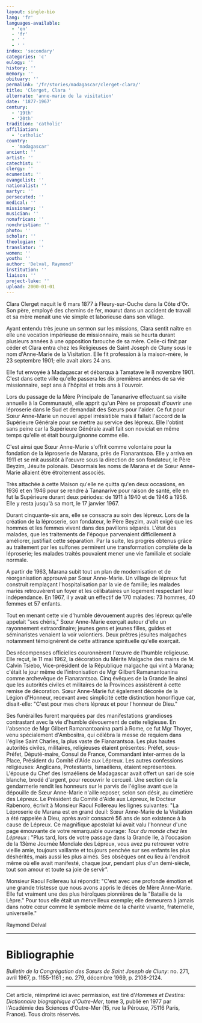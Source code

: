 ```yaml
---
layout: single-bio
lang: 'fr'
languages-available:
  - 'en'
  - 'fr'
  - ' '
  - ' '
index: 'secondary'
categories: 'c'
eulogy: ''
history: ''
memory: ''
obituary: ''
permalink: '/fr/stories/madagascar/clerget-clara/'
title: 'Clerget, Clara '
alternate: 'anne-marie de la visitation'
date: '1877-1967'
century:
  - '19th'
  - '20th'
tradition: 'catholic'
affiliation:
  - 'catholic'
country:
  - 'madagascar'
ancient: ''
artist: ''
catechist: ''
clergy: ''
ecumenist: ''
evangelist: ''
nationalist: ''
martyr: ''
persecuted: ''
medical: ''
missionary: ''
musician: ''
nonafrican: ''
nonchristian: ''
photo: ''
scholar: ''
theologian: ''
translator: ''
women: ''
youth: ''
author: 'Delval, Raymond'
institution: ''
liaison: ''
project-luke: ''
upload: 2000-01-01
---
```



Clara Clerget naquit le 6 mars 1877 à Fleury-sur-Ouche dans la Côte d'Or. Son père, employé des chemins de fer, mourut dans un accident de travail et sa mère menait une vie simple et laborieuse dans son village.

Ayant entendu très jeune un sermon sur les missions, Clara sentit naître en elle une vocation impérieuse de missionnaire, mais se heurta durant plusieurs années à une opposition farouche de sa mère. Celle-ci finit par céder et Clara entra chez les Religieuses de Saint Joseph de Cluny sous le nom d'Anne-Marie de la Visitation. Elle fit profession à la maison-mère, le 23 septembre 1901; elle avait alors 24 ans.

Elle fut envoyée à Madagascar et débarqua à Tamatave le 8 novembre 1901. C'est dans cette ville qu'elle passera les dix premières années de sa vie missionnaire, sept ans à l'hôpital et trois ans à l'ouvroir.

Lors du passage de la Mère Principale de Tananarive effectuant sa visite annuelle à la Communauté, elle apprit qu'un Père se proposait d'ouvrir une léproserie dans le Sud et demandait des Sœurs pour l'aider. Ce fut pour Sœur Anne-Marie un nouvel appel irrésistible mais il fallait l'accord de la Supérieure Générale pour se mettre au service des lépreux. Elle l'obtint sans peine car la Supérieure Générale avait fait son noviciat en même temps qu'elle et était bourguignonne comme elle.

C'est ainsi que Sœur Anne-Marie s'offrit comme volontaire pour la fondation de la léproserie de Marana, près de Fianarantsoa. Elle y arriva en 1911 et se mit aussitôt à l'œuvre sous la direction de son fondateur, le Père Beyzim, Jésuite polonais. Désormais les noms de Marana et de Sœur Anne-Marie allaient être étroitement associés.

Très attachée à cette Maison qu'elle ne quitta qu'en deux occasions, en 1936 et en 1946 pour se rendre à Tananarive pour raison de santé, elle en fut la Supérieure durant deux périodes: de 1911 à 1940 et de 1946 à 1956. Elle y resta jusqu'à sa mort, le 17 janvier 1967.

Durant cinquante-six ans, elle se consacra au soin des lépreux. Lors de la création de la léproserie, son fondateur, le Père Beyzim, avait exigé que les hommes et les femmes vivent dans des pavillons séparés. L'état des malades, que les traitements de l'époque parvenaient difficilement à améliorer, justifiait cette séparation. Par la suite, les progrès obtenus grâce au traitement par les sulfones permirent une transformation complète de la léproserie; les malades traités pouvaient mener une vie familiale et sociale normale.

A partir de 1963, Marana subit tout un plan de modernisation et de réorganisation approuvé par Sœur Anne-Marie. Un village de lépreux fut construit remplaçant l'hospitalisation par la vie de famille; les malades mariés retrouvèrent un foyer et les célibataires un logement respectant leur indépendance. En 1967, il y avait un effectif de 170 malades: 73 hommes, 40 femmes et 57 enfants.

Tout en menant cette vie d'humble dévouement auprès des lépreux qu'elle appelait "ses chéris," Sœur Anne-Marie exerçait autour d'elle un rayonnement extraordinaire; jeunes gens et jeunes filles, guides et séminaristes venaient la voir volontiers. Deux prêtres jésuites malgaches notamment témoignèrent de cette attirance spirituelle qu'elle exerçait.

Des récompenses officielles couronnèrent l'œuvre de l'humble religieuse. Elle reçut, le 11 mai 1962, la décoration du Mérite Malgache des mains de M. Calvin Tsiebo, Vice-président de la République malgache qui vint à Marana; c'était le jour même de l'intronisation de Mgr Gilbert Ramanantoanina comme archevêque de Fianarantsoa. Cinq évêques de la Grande Ile ainsi que les autorités civiles et militaires de la Provinces assistèrent à cette remise de décoration. Sœur Anne-Marie fut également décorée de la Légion d'Honneur, recevant avec simplicité cette distinction honorifique car, disait-elle: "C'est pour mes chers lépreux et pour l'honneur de Dieu."

Ses funérailles furent marquées par des manifestations grandioses contrastant avec la vie d'humble dévouement de cette religieuse. En l'absence de Mgr Gilbert Ramanantoanina parti à Rome, ce fut Mgr Thoyer, venu spécialement d'Ambositra, qui célébra la messe de requiem dans l'église Saint Charles, la plus vaste de Fianarantsoa. Les plus hautes autorités civiles, militaires, religieuses étaient présentes: Préfet, sous-Préfet, Député-maire, Consul de France, Commandant inter-armes de la Place, Président du Comité d'Aide aux Lépreux. Les autres confessions religieuses: Anglicans, Protestants, Ismaéliens, étaient représentées. L'épouse du Chef des Ismaéliens de Madagascar avait offert un sari de soie blanche, brodé d'argent, pour recouvrir le cercueil. Une section de la gendarmerie rendit les honneurs sur le parvis de l'église avant que la dépouille de Sœur Anne-Marie n'aille reposer, selon son désir, au cimetière des Lépreux.
Le Président du Comité d'Aide aux Lépreux, le Docteur Rabenoro, écrivit à Monsieur Raoul Follereau les lignes suivantes: "La Léproserie de Marana est en grand deuil: Sœur Anne-Marie de la Visitation a été rappelée à Dieu, après avoir consacré 56 ans de son existence à la cause de Lépreux. Ce magnifique apostolat lui avait valu l'honneur d'une page émouvante de votre remarquable ouvrage: *Tour du monde chez les Lépreux* : "Plus tard, lors de votre passage dans la Grande Ile, à l'occasion de la 13ème Journée Mondiale des Lépreux, vous avez pu retrouver votre vieille amie, toujours vaillante et toujours penchée sur ses enfants les plus déshérités, mais aussi les plus aimés. Ses obsèques ont eu lieu à l'endroit même où elle avait manifesté, chaque jour, pendant plus d'un demi-siècle, tout son amour et toute sa joie de servir".

Monsieur Raoul Follereau lui répondit: "C'est avec une profonde émotion et une grande tristesse que nous avons appris le décès de Mère Anne-Marie. Elle fut vraiment une des plus héroïques pionnières de la "Bataille de la Lèpre." Pour tous elle était un merveilleux exemple; elle demeurera à jamais dans notre cœur comme le symbole même de la charité vivante, fraternelle, universelle."

Raymond Delval

---

# Bibliographie

*Bulletin de la Congrégation des Sœurs de Saint Joseph de Cluny*: no. 271, avril 1967, p. 1155-1161 ; no. 279, décembre 1969, p. 2108-2124.

---

Cet article, réimprîmé ici avec permission, est tiré d'*Hommes et Destins: Dictionnaire biographique d'Outre-Mer*, tome 3, publié en 1977 par l'Académie des Sciences d'Outre-Mer (15, rue la Pérouse, 75116 Paris, France). Tous droits réservés.